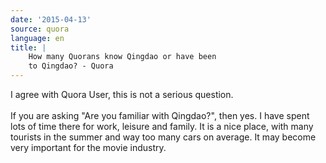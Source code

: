 ```yaml
---
date: '2015-04-13'
source: quora
language: en
title: |
    How many Quorans know Qingdao or have been
    to Qingdao? - Quora
---
```


I agree with Quora User, this is not a serious question.\
\
If you are asking \"Are you familiar with Qingdao?\", then yes. I have
spent lots of time there for work, leisure and family. It is a nice
place, with many tourists in the summer and way too many cars on
average. It may become very important for the movie industry.
